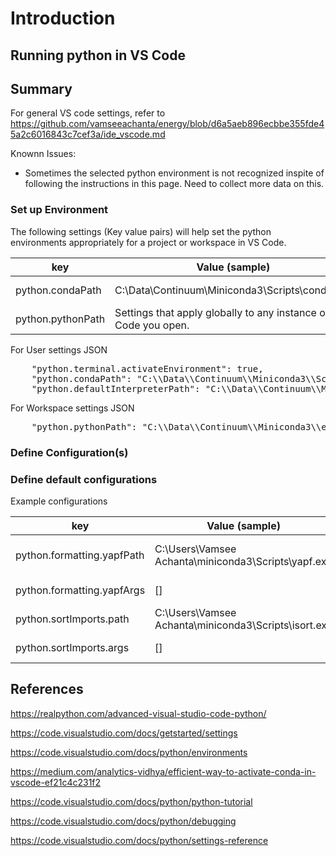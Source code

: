 # Introduction

## Running python in VS Code

## Summary

For general VS code settings, refer to <https://github.com/vamseeachanta/energy/blob/d6a5aeb896ecbbe355fde45a2c6016843c7cef3a/ide_vscode.md>

Knownn Issues:

- Sometimes the selected python environment is not recognized inspite of following the instructions in this page. Need to collect more data on this.

### Set up Environment

The following settings (Key value pairs) will help set the python environments appropriately for a project or workspace in VS Code.

| key |   Value (sample) |  Setting |  Comments |
|---|---|---|---|
| python.condaPath | C:\\Data\\Continuum\\Miniconda3\\Scripts\\conda.exe  | User settings |
| python.pythonPath | Settings that apply globally to any instance of VS Code you open.  | fallback properties |

For User settings JSON
<pre>
    "python.terminal.activateEnvironment": true,
    "python.condaPath": "C:\\Data\\Continuum\\Miniconda3\\Scripts\\conda.exe",
    "python.defaultInterpreterPath": "C:\\Data\\Continuum\\Miniconda3\\envs\\flask\\python.exe",
</pre>
For Workspace settings JSON
<pre>
    "python.pythonPath": "C:\\Data\\Continuum\\Miniconda3\\envs\\flask\\python.exe",
</pre>

### Define Configuration(s)

### Define default configurations

Example configurations

| key |   Value (sample) |  Setting |  Purpose |
|---|---|---|---|
| python.formatting.yapfPath | C:\\Users\\Vamsee Achanta\\miniconda3\\Scripts\\yapf.exe  | yapf path for formatting |
| python.formatting.yapfArgs | [] | key, value properties |
| python.sortImports.path | C:\\Users\\Vamsee Achanta\\miniconda3\\Scripts\\isort.exe | key, value properties |
| python.sortImports.args | [] | key, value properties |

## References

<https://realpython.com/advanced-visual-studio-code-python/>

<https://code.visualstudio.com/docs/getstarted/settings>

<https://code.visualstudio.com/docs/python/environments>

<https://medium.com/analytics-vidhya/efficient-way-to-activate-conda-in-vscode-ef21c4c231f2>

<https://code.visualstudio.com/docs/python/python-tutorial>

<https://code.visualstudio.com/docs/python/debugging>

<https://code.visualstudio.com/docs/python/settings-reference>
